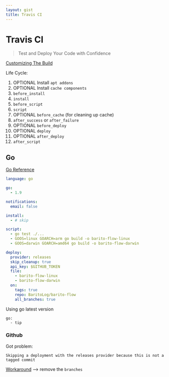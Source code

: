 ```yaml
---
layout: gist
title: Travis CI
---
```


# Travis CI

> Test and Deploy Your Code with Confidence


[Customizing The Build](https://docs.travis-ci.com/user/customizing-the-build/)

Life Cycle: 
1. OPTIONAL Install `apt addons`
2. OPTIONAL Install `cache components`
3. `before_install`
4. `install`
5. `before_script`
6. `script`
7. OPTIONAL `before_cache` (for cleaning up cache)
8. `after_success` or `after_failure`
9. OPTIONAL `before_deploy`
10. OPTIONAL `deploy`
11. OPTIONAL `after_deploy`
12. `after_script`


## Go 

[Go Reference](https://docs.travis-ci.com/user/languages/go/)

```yml
language: go

go:
  - 1.9

notifications:
  email: false

install:
  - # skip

script:
  - go test ./...
  - GOOS=linux GOARCH=arm go build -o barito-flow-linux
  - GOOS=darwin GOARCH=amd64 go build -o barito-flow-darwin

deploy:
  provider: releases
  skip_cleanup: true
  api_key: $GITHUB_TOKEN
  file:
    - barito-flow-linux
    - barito-flow-darwin
  on:
    tags: true
    repo: BaritoLog/barito-flow
    all_branches: true
```



Using go latest version 
```
go:
  - tip
```



### Github

Got problem: 
```
Skipping a deployment with the releases provider because this is not a tagged commit
```

[Workaround](https://github.com/travis-ci/travis-ci/issues/5026) --> remove the `branches`
